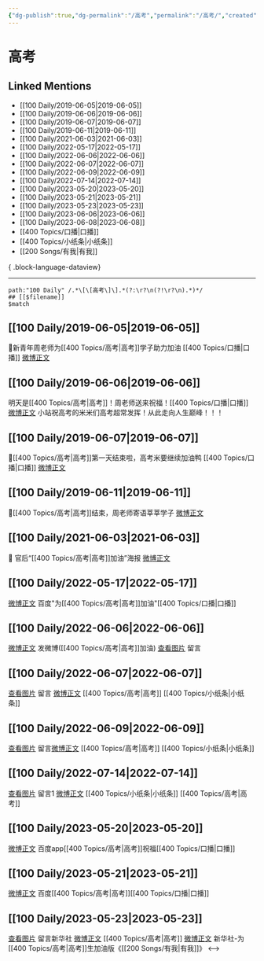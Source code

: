 ```yaml
---
{"dg-publish":true,"dg-permalink":"/高考","permalink":"/高考/","created":"2022-12-04T16:57:35.000+08:00","updated":"2023-05-26T09:55:04.558+08:00"}
---
```


# 高考

## Linked Mentions
- [[100 Daily/2019-06-05\|2019-06-05]]
- [[100 Daily/2019-06-06\|2019-06-06]]
- [[100 Daily/2019-06-07\|2019-06-07]]
- [[100 Daily/2019-06-11\|2019-06-11]]
- [[100 Daily/2021-06-03\|2021-06-03]]
- [[100 Daily/2022-05-17\|2022-05-17]]
- [[100 Daily/2022-06-06\|2022-06-06]]
- [[100 Daily/2022-06-07\|2022-06-07]]
- [[100 Daily/2022-06-09\|2022-06-09]]
- [[100 Daily/2022-07-14\|2022-07-14]]
- [[100 Daily/2023-05-20\|2023-05-20]]
- [[100 Daily/2023-05-21\|2023-05-21]]
- [[100 Daily/2023-05-23\|2023-05-23]]
- [[100 Daily/2023-06-06\|2023-06-06]]
- [[100 Daily/2023-06-08\|2023-06-08]]
- [[400 Topics/口播\|口播]]
- [[400 Topics/小纸条\|小纸条]]
- [[200 Songs/有我\|有我]]

{ .block-language-dataview}

---

```expander
path:"100 Daily" /.*\[\[高考\]\].*(?:\r?\n(?!\r?\n).*)*/
## [[$filename]]
$match
```
## [[100 Daily/2019-06-05\|2019-06-05]]
🌸新青年周老师为[[400 Topics/高考\|高考]]学子助力加油 [[400 Topics/口播\|口播]]
[微博正文](https://m.weibo.cn/6466290670/4379936293030908)

## [[100 Daily/2019-06-06\|2019-06-06]]
明天是[[400 Topics/高考\|高考]]！周老师送来祝福！[[400 Topics/口播\|口播]] [微博正文](https://weibo.com/6466290670/HxHwxiRmw?from=page_1005056466290670_profile&wvr=6&mod=weibotime)
小站祝高考的米米们高考超常发挥！从此走向人生巅峰！！！
## [[100 Daily/2019-06-07\|2019-06-07]]
🌿[[400 Topics/高考\|高考]]第一天结束啦，高考米要继续加油鸭 [[400 Topics/口播\|口播]]
[微博正文](https://m.weibo.cn/6466290670/4380473985758652)
## [[100 Daily/2019-06-11\|2019-06-11]]
🌸[[400 Topics/高考\|高考]]结束，周老师寄语莘莘学子
[微博正文](https://m.weibo.cn/6466290670/4382014188782687)
## [[100 Daily/2021-06-03\|2021-06-03]]
🌟 官后“[[400 Topics/高考\|高考]]加油”海报 [微博正文](https://weibo.com/6466290670/KiuyprH8X)
## [[100 Daily/2022-05-17\|2022-05-17]]
[微博正文](https://m.weibo.cn/6466290670/4770206792554380) 百度"为[[400 Topics/高考\|高考]]加油"[[400 Topics/口播\|口播]]
## [[100 Daily/2022-06-06\|2022-06-06]]
[微博正文](https://m.weibo.cn/1736988591/4777478348349301) 发微博([[400 Topics/高考\|高考]]加油)
[查看图片](https://wx2.sinaimg.cn/large/0088n2Pggy1h2ywf4ejipj30ya070t8z.jpg) 留言[](https://m.weibo.cn/1736988591/4776409929878285)
## [[100 Daily/2022-06-07\|2022-06-07]]
[查看图片](https://wx3.sinaimg.cn/large/0088n2Pggy1h30220ontkj30yi075mxi.jpg) 留言 [微博正文](https://weibo.com/detail/4777478348349301) [[400 Topics/高考\|高考]] [[400 Topics/小纸条\|小纸条]]
## [[100 Daily/2022-06-09\|2022-06-09]]
[查看图片](https://wx1.sinaimg.cn/large/0088n2Pggy1h32e6h22spj30yi07i74q.jpg) 留言[微博正文](https://m.weibo.cn/1736988591/4777478348349301) [[400 Topics/高考\|高考]] [[400 Topics/小纸条\|小纸条]]
## [[100 Daily/2022-07-14\|2022-07-14]]
[查看图片](https://wx3.sinaimg.cn/large/0088n2Pggy1h46u0t886oj30vm0u041f.jpg) 留言1 [微博正文](https://weibo.com/1736988591/LC4evCwPO) [[400 Topics/小纸条\|小纸条]] [[400 Topics/高考\|高考]]
## [[100 Daily/2023-05-20\|2023-05-20]]
[微博正文](http://weibo.com/6466290670/N1tsewALi) 百度app[[400 Topics/高考\|高考]]祝福[[400 Topics/口播\|口播]]
## [[100 Daily/2023-05-21\|2023-05-21]]
[微博正文](http://weibo.com/5909962605/N1uqrtFff) 百度[[400 Topics/高考\|高考]][[400 Topics/口播\|口播]]
## [[100 Daily/2023-05-23\|2023-05-23]]
[查看图片](https://wx1.sinaimg.cn/large/0088n2Pggy1he8qm4rspqj30yi0gjdh1.jpg) 留言新华社 [微博正文](http://weibo.com/1699432410/N1SvqrYUk) [[400 Topics/高考\|高考]]
[微博正文](http://weibo.com/1699432410/N1SvqrYUk) 新华社-为[[400 Topics/高考\|高考]]生加油版《[[200 Songs/有我\|有我]]》
<-->